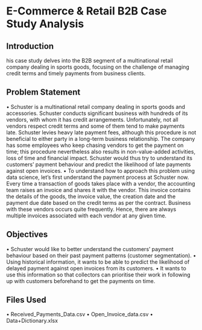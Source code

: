 
# E-Commerce & Retail B2B Case Study Analysis

## Introduction
his case study delves into the B2B segment of a multinational retail company dealing in sports goods, focusing on the challenge of managing credit terms and timely payments from business clients.

## Problem Statement
• Schuster is a multinational retail company dealing in sports goods and accessories. Schuster conducts significant business with hundreds of its vendors, with whom it has credit arrangements. Unfortunately, not all vendors respect credit terms and some of them tend to make payments late. Schuster levies heavy late payment fees, although this procedure is not beneficial to either party in a long-term business relationship. The company has some employees who keep chasing vendors to get the payment on time; this procedure nevertheless also results in non-value-added activities, loss of time and financial impact. Schuster would thus try to understand its customers’ payment behaviour and predict the likelihood of late payments against open invoices.
• To understand how to approach this problem using data science, let’s first understand the payment process at Schuster now. Every time a transaction of goods takes place with a vendor, the accounting team raises an invoice and shares it with the vendor. This invoice contains the details of the goods, the invoice value, the creation date and the payment due date based on the credit terms as per the contract. Business with these vendors occurs quite frequently. Hence, there are always multiple invoices associated with each vendor at any given time.

## Objectives
• Schuster would like to better understand the customers’ payment behaviour based on their past payment patterns (customer segmentation).
• Using historical information, it wants to be able to predict the likelihood of delayed payment against open invoices from its customers.
• It wants to use this information so that collectors can prioritise their work in following up with customers beforehand to get the payments on time.

## Files Used
• Received_Payments_Data.csv
• Open_Invoice_data.csv
• Data+Dictionary.xlsx

